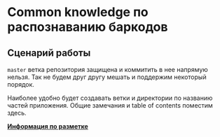 # Common knowledge по распознаванию баркодов

## Сценарий работы

`master` ветка репозитория защищена и коммитить в нее напрямую нельзя. Так не будем друг другу мешать и поддержим некоторый порядок.

Наиболее удобно будет создавать ветки и директории по названию частей приложения. Общие замечания и table of contents поместим здесь.

[**Информация по разметке**](https://github.com/CD7567/mipt2024f-4-common-knowledge/blob/BarcodeClassificator/annotation/annotation.md)